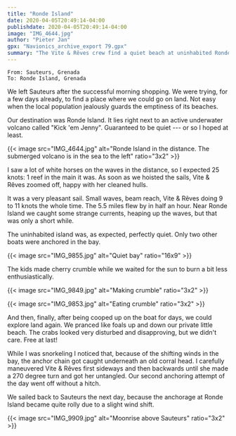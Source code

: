```yaml
---
title: "Ronde Island"
date: 2020-04-05T20:49:14-04:00
publishdate: 2020-04-05T20:49:14-04:00
image: "IMG_4644.jpg"
author: "Pieter Jan"
gpx: "Navionics_archive_export 79.gpx"
summary: "The Vite & Rêves crew find a quiet beach at uninhabited Ronde Island."
---
```


`From: Sauteurs, Grenada`<br/>
`To: Ronde Island, Grenada`

We left Sauteurs after the successful morning shopping. We were trying, for a few days already, to find a place where we could go on land. Not easy when the local population jealously guards the emptiness of its beaches.

Our destination was Ronde Island. It lies right next to an active underwater volcano called "Kick 'em Jenny". Guaranteed to be quiet --- or so I hoped at least.

{{< image src="IMG_4644.jpg" alt="Ronde Island in the distance. The submerged volcano is in the sea to the left" ratio="3x2" >}}

I saw a lot of white horses on the waves in the distance, so I expected 25 knots: 1 reef in the main it was. As soon as we hoisted the sails, Vite & Rêves zoomed off, happy with her cleaned hulls.

It was a very pleasant sail. Small waves, beam reach, Vite & Rêves doing 9 to 11 knots the whole time. The 5.5 miles flew by in half an hour. Near Ronde Island we caught some strange currents, heaping up the waves, but that was only a short while.

The uninhabited island was, as expected, perfectly quiet. Only two other boats were anchored in the bay.

{{< image src="IMG_9855.jpg" alt="Quiet bay" ratio="16x9" >}}

The kids made cherry crumble while we waited for the sun to burn a bit less enthusiastically.

{{< image src="IMG_9849.jpg" alt="Making crumble" ratio="3x2" >}}

{{< image src="IMG_9853.jpg" alt="Eating crumble" ratio="3x2" >}}

And then, finally, after being cooped up on the boat for days, we could explore land again. We pranced like foals up and down our private little beach. The crabs looked very disturbed and disapproving, but we didn't care. Free at last!

While I was snorkeling I noticed that, because of the shifting winds in the bay, the anchor chain got caught underneath an old corral head. I carefully maneuvered Vite & Rêves first sideways and then backwards until she made a 270 degree turn and got her untangled. Our second anchoring attempt of the day went off without a hitch.

We sailed back to Sauteurs the next day, because the anchorage at Ronde Island became quite rolly due to a slight wind shift.

{{< image src="IMG_9909.jpg" alt="Moonrise above Sauteurs" ratio="3x2" >}}

